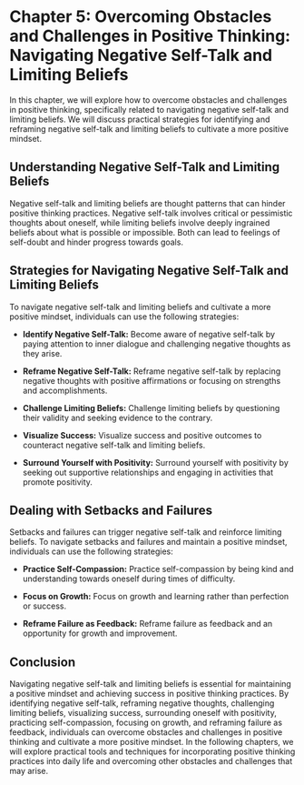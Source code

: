 Chapter 5: Overcoming Obstacles and Challenges in Positive Thinking: Navigating Negative Self-Talk and Limiting Beliefs
=======================================================================================================================

In this chapter, we will explore how to overcome obstacles and challenges in positive thinking, specifically related to navigating negative self-talk and limiting beliefs. We will discuss practical strategies for identifying and reframing negative self-talk and limiting beliefs to cultivate a more positive mindset.

Understanding Negative Self-Talk and Limiting Beliefs
-----------------------------------------------------

Negative self-talk and limiting beliefs are thought patterns that can hinder positive thinking practices. Negative self-talk involves critical or pessimistic thoughts about oneself, while limiting beliefs involve deeply ingrained beliefs about what is possible or impossible. Both can lead to feelings of self-doubt and hinder progress towards goals.

Strategies for Navigating Negative Self-Talk and Limiting Beliefs
-----------------------------------------------------------------

To navigate negative self-talk and limiting beliefs and cultivate a more positive mindset, individuals can use the following strategies:

* **Identify Negative Self-Talk:** Become aware of negative self-talk by paying attention to inner dialogue and challenging negative thoughts as they arise.

* **Reframe Negative Self-Talk:** Reframe negative self-talk by replacing negative thoughts with positive affirmations or focusing on strengths and accomplishments.

* **Challenge Limiting Beliefs:** Challenge limiting beliefs by questioning their validity and seeking evidence to the contrary.

* **Visualize Success:** Visualize success and positive outcomes to counteract negative self-talk and limiting beliefs.

* **Surround Yourself with Positivity:** Surround yourself with positivity by seeking out supportive relationships and engaging in activities that promote positivity.

Dealing with Setbacks and Failures
----------------------------------

Setbacks and failures can trigger negative self-talk and reinforce limiting beliefs. To navigate setbacks and failures and maintain a positive mindset, individuals can use the following strategies:

* **Practice Self-Compassion:** Practice self-compassion by being kind and understanding towards oneself during times of difficulty.

* **Focus on Growth:** Focus on growth and learning rather than perfection or success.

* **Reframe Failure as Feedback:** Reframe failure as feedback and an opportunity for growth and improvement.

Conclusion
----------

Navigating negative self-talk and limiting beliefs is essential for maintaining a positive mindset and achieving success in positive thinking practices. By identifying negative self-talk, reframing negative thoughts, challenging limiting beliefs, visualizing success, surrounding oneself with positivity, practicing self-compassion, focusing on growth, and reframing failure as feedback, individuals can overcome obstacles and challenges in positive thinking and cultivate a more positive mindset. In the following chapters, we will explore practical tools and techniques for incorporating positive thinking practices into daily life and overcoming other obstacles and challenges that may arise.
